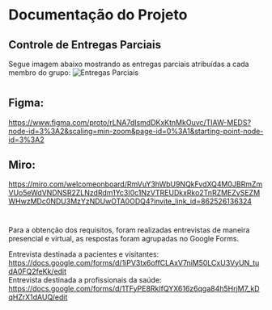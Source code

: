 # Documentação do Projeto

## Controle de Entregas Parciais
Segue imagem abaixo mostrando as entregas parciais atribuídas a cada membro do grupo:
![Entregas Parciais](https://user-images.githubusercontent.com/90854484/146264118-5b5e438c-c923-487a-937b-757f57cc7ab3.png)

#

## Figma: </br> 
https://www.figma.com/proto/rLNA7dIsmdDKxKtnMkOuvc/TIAW-MEDS?node-id=3%3A2&scaling=min-zoom&page-id=0%3A1&starting-point-node-id=3%3A2 </br>
## Miro: </br> 
https://miro.com/welcomeonboard/RmVuY3hWbU9NQkFvdXQ4M0JBRmZmVUo5eWdVNDNSR2ZLNzdRdm1Yc3I0c1NzVTREUDkxRko2TnRZMEZvSEZMWHwzMDc0NDU3MzYzNDUwOTA0ODQ4?invite_link_id=862526136324 </br>

#

Para a obtenção dos requisitos, foram realizadas entrevistas de maneira presencial e virtual, as respostas foram agrupadas no Google Forms. <br />

Entrevista destinada a pacientes e visitantes: https://docs.google.com/forms/d/1iPV3tx6offCLAxV7niM50LCxU3VyUN_tudA0FQ2feKk/edit <br />
Entrevista destinada a profissionais da saúde: https://docs.google.com/forms/d/1TFyPE8RkIfQYX616z6qga84h5HrjM7_kDqHZrX1dAUQ/edit <br />
